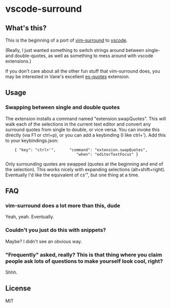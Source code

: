 # vscode-surround

## What's this? 
This is the beginning of a port of [vim-surround](https://github.com/tpope/vim-surround) to [vscode](https://code.visualstudio.com).

(Really, I just wanted something to switch strings around between single- and double-quotes, as well as something to mess around
with vscode extensions.)

If you don't care about all the other fun stuff that vim-surround does, you may be interested in Vane's excellent
[es-quotes](https://github.com/vilic/vscode-es-quotes) extension.

## Usage

### Swapping between single and double quotes
The extension installs a command named "extension.swapQuotes". This will walk each of the selections in the current text editor and
convert any surround quotes from single to double, or vice versa. You can invoke this directly (via F1 or ctrl+p), or you can add a
keybinding (I like ctrl+'). Add this to your keybindings.json:

```
    { "key": "ctrl+'",      "command": "extension.swapQuotes",
                               "when": "editorTextFocus" }
```

Only surrounding quotes are swapped (quotes at the beginning and end of the selection). This works nicely with expanding selections (alt+shift+right).
Eventually I'd like the equivalent of cs'", but one thing at a time.

## FAQ

### vim-surround does a lot more than this, dude
Yeah, yeah. Eventually.

### Couldn't you just do this with snippets?
Maybe? I didn't see an obvious way.

### "Frequently" asked, really? This is that thing where you claim people ask lots of questions to make yourself look cool, right?
Shhh.

## License
MIT
